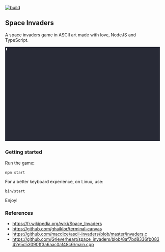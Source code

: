 [![build](https://github.com/NijiDigital/space-invaders-ascii-nodejs/actions/workflows/build.yaml/badge.svg)](https://github.com/NijiDigital/space-invaders-ascii-nodejs/actions/workflows/build.yaml)

## Space Invaders

A space invaders game in ASCII art made with love, NodeJS and TypeScript.

![Space Invaders session](etc/space-invaders-session.gif)

### Getting started

Run the game:

```shell
npm start
```

For a better keyboard experience, on Linux, use:
```shell
bin/start
```

Enjoy!

### References

- https://fr.wikipedia.org/wiki/Space_Invaders
- https://github.com/ghaiklor/terminal-canvas
- https://github.com/macdice/ascii-invaders/blob/master/invaders.c
- https://github.com/Grieverheart/space_invaders/blob/8af7bd8336fb08342e5c53090ff3a6aac0af48c6/main.cpp
